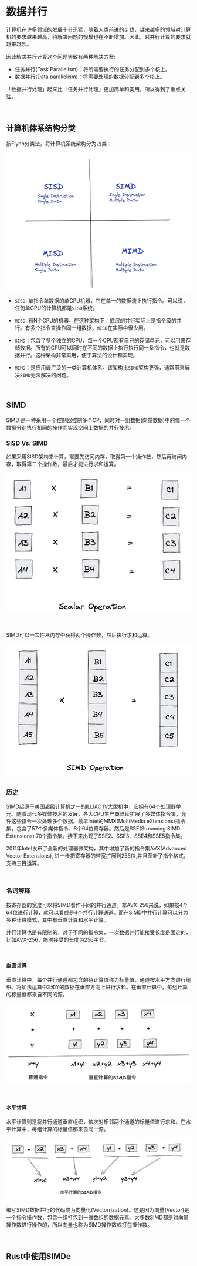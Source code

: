 # 数据并行

计算机在许多领域的发展十分迅猛，随着人类前进的步伐，越来越多的领域对计算机的要求越来越高，待解决问题的规模也在不断增加。因此，对并行计算的要求就越来越烈。

因此解决并行计算这个问题大致有两种解决方案:

* 任务并行(Task Parallelism)：将所需要执行的任务分配到多个核上。
* 数据并行(Data parallelism)：将需要处理的数据分配到多个核上。

「数据并行处理」起来比「任务并行处理」更加简单和实用，所以得到了重点关注。

&nbsp;

## 计算机体系结构分类

按Flynn分类法，将计算机系统架构分为四类：

![计算机系统结构](./计算机系统结构.jpg)

* `SISD`: 单指令单数据的单CPU机器，它在单一的数据流上执行指令。可以说，任何单CPU的计算机都是`SISD`系统。

* `MISD`: 有N个CPU的机器。在这种架构下，底层的并行实际上是指令级的并行。有多个指令来操作同一组数据，`MISD`在实际中很少用。

* `SIMD`：包含了多个独立的CPU，每一个CPU都有自己的存储单元，可以用来存储数据。所有的CPU可以同时在不同的数据上执行执行同一条指令，也就是数据并行。这种架构非常实用，便于算法的设计和实现。

* `MIMD`：是应用最广泛的一类计算机体系。该架构比`SIMD`架构更强，通常用来解决`SIMD`无法解决的问题。


&nbsp;

## SIMD

SIMD 是一种采用一个控制器控制多个CP，同时对一组数据(向量数据)中的每一个数据分别执行相同的操作而实现空间上数据的并行技术。

### SISD Vs. SIMD

如果采用SISD架构来计算，需要先访问内存，取得第一个操作数，然后再访问内存，取得第二个操作数，最后才能进行求和运算。

![SISD](./scalar.jpg)

&nbsp;

SIMD可以一次性从内存中获得两个操作数，然后执行求和运算。

![SIMD](./simd.jpg)

### 历史

SIMD起源于美国超级计算机之一的ILLIAC IV大型机中，它拥有64个处理器单元。随着现代多媒体技术的发展，各大CPU生产商陆续扩展了多媒体指令集，允许这些指令一次处理多个数据。最早Intel的MMX(MultiMedia eXtensions)指令集，包含了57个多媒体指令、8个64位寄存器。然后是SSE(Streaming SIMD Extensions) 70个指令集。接下来出现了SSE2、SSE3、SSE4和SSE5指令集。

2011年Intel发布了全新的处理器微架构，其中增加了新的指令集AVX(Advanced Vector Extensions), 进一步把寄存器的带宽扩展到256位,并且革新了指令格式，支持三目运算。

&nbsp;

### 名词解释

按寄存器的宽度可以将SIMD看作不同的并行通道。拿AVX-256来说，如果按4个64位进行计算，就可以看成是4个并行计算通道。而在SIMD中并行计算可以分为多种计算模式，其中有垂直计算和水平计算。

并行计算也是有限制的，对于不同的指令集，一次数据并行能接受长度是固定的，比如AVX-256，能够接受的长度为256字节。

&nbsp;

#### 垂直计算

垂直计算中，每个并行通道都包含的待计算值称为标量值，通道按水平方向进行组织。将加法运算中X和Y的数据在垂直方向上进行求和。在垂直计算中，每组计算的标量值都来自不同的源。

![垂直计算](./垂直计算.jpg)

&nbsp;

#### 水平计算

水平计算则是将并行通道垂直组织，依次对相邻两个通道的标量值进行求和。在水平计算中，每组计算的标量值都来自同一源。

![水平计算](./水平计算.jpg)

编写SIMD数据并行的代码成为向量化(Vectorrization)。这是因为向量(Vector)是一个指令操作数，包含一组打包到一维数组的数据元素。大多数SIMD都是对向量操作数进行操作的，所以向量也称为SIMD操作数或打包操作数。

&nbsp;

## Rust中使用SIMDe